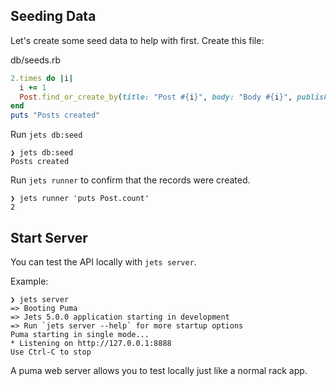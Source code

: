 ## Seeding Data

Let's create some seed data to help with first. Create this file:

db/seeds.rb

```ruby
2.times do |i|
  i += 1
  Post.find_or_create_by(title: "Post #{i}", body: "Body #{i}", published: true)
end
puts "Posts created"
```

Run `jets db:seed`

    ❯ jets db:seed
    Posts created

Run `jets runner` to confirm that the records were created.

    ❯ jets runner 'puts Post.count'
    2

## Start Server

You can test the API locally with `jets server`.

Example:

    ❯ jets server
    => Booting Puma
    => Jets 5.0.0 application starting in development
    => Run `jets server --help` for more startup options
    Puma starting in single mode...
    * Listening on http://127.0.0.1:8888
    Use Ctrl-C to stop

A puma web server allows you to test locally just like a normal rack app.
